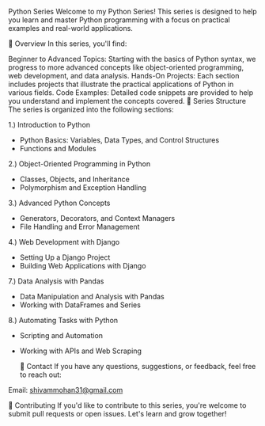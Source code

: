Python Series
Welcome to my Python Series! This series is designed to help you learn and master Python programming with a focus on practical examples and real-world applications.

🚀 Overview
In this series, you'll find:

Beginner to Advanced Topics: Starting with the basics of Python syntax, we progress to more advanced concepts like object-oriented programming, web development, and data analysis.
Hands-On Projects: Each section includes projects that illustrate the practical applications of Python in various fields.
Code Examples: Detailed code snippets are provided to help you understand and implement the concepts covered.
📂 Series Structure
The series is organized into the following sections:

1.) Introduction to Python
  * Python Basics: Variables, Data Types, and Control Structures
  * Functions and Modules
    
2.) Object-Oriented Programming in Python
  * Classes, Objects, and Inheritance
  * Polymorphism and Exception Handling
  
3.) Advanced Python Concepts
  * Generators, Decorators, and Context Managers
  * File Handling and Error Management
  
4.) Web Development with Django
  * Setting Up a Django Project
  * Building Web Applications with Django
  
7.) Data Analysis with Pandas
  * Data Manipulation and Analysis with Pandas
  * Working with DataFrames and Series
  
8.) Automating Tasks with Python
  * Scripting and Automation
  * Working with APIs and Web Scraping

    📧 Contact
If you have any questions, suggestions, or feedback, feel free to reach out:

Email: shivammohan31@gmail.com

🌟 Contributing
If you'd like to contribute to this series, you're welcome to submit pull requests or open issues. Let's learn and grow together!
